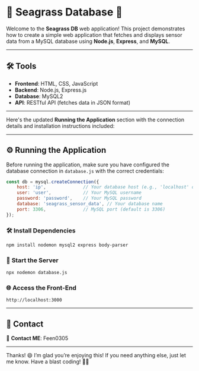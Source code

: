 # 🌊 **Seagrass Database** 🌊

Welcome to the **Seagrass DB** web application! This project demonstrates how to create a simple web application that fetches and displays sensor data from a MySQL database using **Node.js**, **Express**, and **MySQL**.

---

## 🛠️ **Tools**

- **Frontend**: HTML, CSS, JavaScript
- **Backend**: Node.js, Express.js
- **Database**: MySQL2
- **API**: RESTful API (fetches data in JSON format)

---

Here's the updated **Running the Application** section with the connection details and installation instructions included:

---

## ⚙️ **Running the Application**
Before running the application, make sure you have configured the database connection in `database.js` with the correct credentials:
```js
const db = mysql.createConnection({
    host: 'ip',              // Your database host (e.g., 'localhost' or '192.168.0.x')
    user: 'user',            // Your MySQL username
    password: 'password',    // Your MySQL password
    database: 'seagrass_sensor_data', // Your database name
    port: 3306,              // MySQL port (default is 3306)
});
```

### 🛠️ **Install Dependencies**

```bash
npm install nodemon mysql2 express body-parser
```

### 🚀 **Start the Server**

```bash
npx nodemon database.js
```

### 🌐 **Access the Front-End**

```
http://localhost:3000
```
---

## 📧 Contact

📧 **Contact ME**: Feen0305  

---

Thanks! 😄 I’m glad you’re enjoying this! If you need anything else, just let me know. Have a blast coding! 🚀🎉